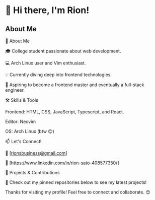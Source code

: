 # 👋 Hi there, I'm Rion!
## About Me

🚀 About Me

🎓 College student passionate about web development.

💻 Arch Linux user and Vim enthusiast.

💡 Currently diving deep into frontend technologies.

🌱 Aspiring to become a frontend master and eventually a full-stack engineer.

🛠️ Skills & Tools

Frontend: HTML, CSS, JavaScript, Typescript, and React.

Editor: Neovim

OS: Arch Linux (btw 😉)

📫 Let's Connect!

📧 [rionsbusiness@gmail.com]

💼 [https://www.linkedin.com/in/rion-sato-408577350/]


🚀 Projects & Contributions

🌟 Check out my pinned repositories below to see my latest projects!

Thanks for visiting my profile! Feel free to connect and collaborate. 😊

<!--
**isatrion/isatrion** is a ✨ _special_ ✨ repository because its `README.md` (this file) appears on your GitHub profile.

Here are some ideas to get you started:

- 🔭 I’m currently working on ...
- 🌱 I’m currently learning ...
- 👯 I’m looking to collaborate on ...
- 🤔 I’m looking for help with ...
- 💬 Ask me about ...
- 📫 How to reach me: ...
- 😄 Pronouns: ...
- ⚡ Fun fact: ...
-->
